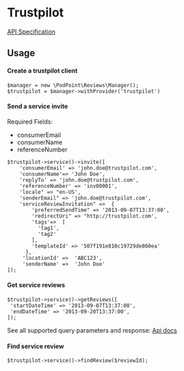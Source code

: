 # Trustpilot
[API Specification](https://documentation-apidocumentation.trustpilot.com/)

## Usage

#### Create a trustpilot client
```
$manager = new \PodPoint\Reviews\Manager();
$trustpilot = $manager->withProvider('trustpilot')
```

#### Send a service invite
Required Fields:
* consumerEmail
* consumerName
* referenceNumber

```
$trustpilot->service()->invite([
    'consumerEmail' => 'john.doe@trustpilot.com', 
    'consumerName'=> 'John Doe',
    'replyTo' => 'john.doe@trustpilot.com',
    'referenceNumber' => 'inv00001',
    'locale" => "en-US',
    'senderEmail" => 'john.doe@trustpilot.com',
    'serviceReviewInvitation" =>  {
        'preferredSendTime" => '2013-09-07T13:37:00',
        'redirectUri" => "http://trustpilot.com',
        'tags'=>  [
          'tag1',
          'tag2'
        ],
        'templateId' => '507f191e810c19729de860ea'
      },
     'locationId' =>  'ABC123',
     'senderName' =>  'John Doe'
]);
```

#### Get service reviews

```
$trustpilot->service()->getReviews([
 'startDateTime' => '2013-09-07T13:37:00',
 'endDateTime' => '2013-09-20T13:37:00',
]);
```

See all supported query parameters and response:
[Api docs](https://documentation-apidocumentation.trustpilot.com/business-units-api#business-unit-private-reviews)

#### Find service review

```
$trustpilot->service()->findReview($reviewId);
```
